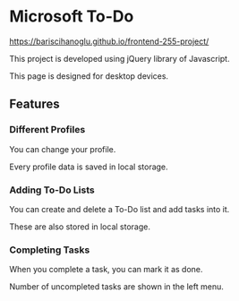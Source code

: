# Microsoft To-Do
https://bariscihanoglu.github.io/frontend-255-project/

This project is developed using jQuery library of Javascript.

This page is designed for desktop devices.

## Features

### Different Profiles

You can change your profile.

Every profile data is saved in local storage.

### Adding To-Do Lists

You can create and delete a To-Do list and add tasks into it.

These are also stored in local storage.

### Completing Tasks

When you complete a task, you can mark it as done.

Number of uncompleted tasks are shown in the left menu.
